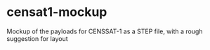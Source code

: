 # censat1-mockup
Mockup of the payloads for CENSSAT-1 as a STEP file, with a rough suggestion for layout
